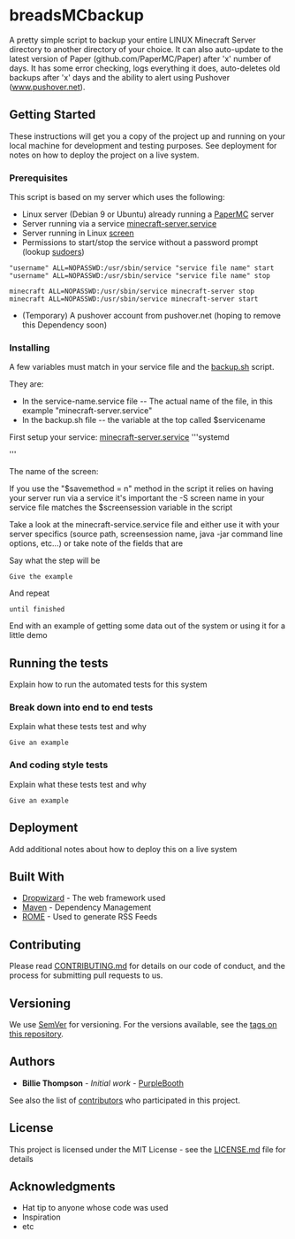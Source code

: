 # breadsMCbackup

A pretty simple script to backup your entire LINUX Minecraft Server directory to another directory of your choice. It can also auto-update to the latest version of Paper (github.com/PaperMC/Paper) after 'x' number of days. It has some error checking, logs everything it does, auto-deletes old backups after 'x' days and the ability to alert using Pushover (www.pushover.net).

## Getting Started

These instructions will get you a copy of the project up and running on your local machine for development and testing purposes. See deployment for notes on how to deploy the project on a live system.

### Prerequisites

This script is based on my server which uses the following:


- Linux server (Debian 9 or Ubuntu) already running a [PaperMC](https://github.com/PaperMC/Paper) server
- Server running via a service [minecraft-server.service](./minecraft-service.service)
- Server running in Linux [screen](https://linux.die.net/man/1/screen)
- Permissions to start/stop the service without a password prompt (lookup [sudoers](https://linux.die.net/man/5/sudoers))
```
"username" ALL=NOPASSWD:/usr/sbin/service "service file name" start
"username" ALL=NOPASSWD:/usr/sbin/service "service file name" stop

minecraft ALL=NOPASSWD:/usr/sbin/service minecraft-server stop
minecraft ALL=NOPASSWD:/usr/sbin/service minecraft-server start
```
- (Temporary) A pushover account from pushover.net (hoping to remove this Dependency soon)


### Installing
A few variables must match in your service file and the [backup.sh](./backup.sh) script.

They are:
- In the service-name.service file
-- The actual name of the file, in this example "minecraft-server.service"
- In the backup.sh file
-- the variable at the top called $servicename

First setup your service: [minecraft-server.service](./minecraft-service.service)
'''systemd


'''

The name of the screen:

If you use the "$savemethod = n" method in the script it relies on having your server run via a service it's important the -S screen name in your service file matches the $screensession variable in the script

Take a look at the minecraft-service.service file and either use it with your server specifics (source path, screensession name, java -jar command line options, etc...) or take note of the fields that are

Say what the step will be

```
Give the example
```

And repeat

```
until finished
```

End with an example of getting some data out of the system or using it for a little demo

## Running the tests

Explain how to run the automated tests for this system

### Break down into end to end tests

Explain what these tests test and why

```
Give an example
```

### And coding style tests

Explain what these tests test and why

```
Give an example
```

## Deployment

Add additional notes about how to deploy this on a live system

## Built With

* [Dropwizard](http://www.dropwizard.io/1.0.2/docs/) - The web framework used
* [Maven](https://maven.apache.org/) - Dependency Management
* [ROME](https://rometools.github.io/rome/) - Used to generate RSS Feeds

## Contributing

Please read [CONTRIBUTING.md](https://gist.github.com/PurpleBooth/b24679402957c63ec426) for details on our code of conduct, and the process for submitting pull requests to us.

## Versioning

We use [SemVer](http://semver.org/) for versioning. For the versions available, see the [tags on this repository](https://github.com/your/project/tags).

## Authors

* **Billie Thompson** - *Initial work* - [PurpleBooth](https://github.com/PurpleBooth)

See also the list of [contributors](https://github.com/your/project/contributors) who participated in this project.

## License

This project is licensed under the MIT License - see the [LICENSE.md](LICENSE.md) file for details

## Acknowledgments

* Hat tip to anyone whose code was used
* Inspiration
* etc
